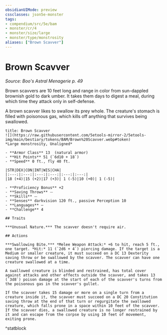 ```yaml
---
obsidianUIMode: preview
cssclasses: json5e-monster
tags:
- compendium/src/5e/bam
- monster/cr/4
- monster/size/large
- monster/type/monstrosity
aliases: ["Brown Scavver"]
---
```

# Brown Scavver
*Source: Boo's Astral Menagerie p. 49*  

Brown scavvers are 10 feet long and range in color from sun-dappled brownish gold to dark umber. It takes them days to digest a meal, during which time they attack only in self-defense.

A brown scavver likes to swallow its prey whole. The creature's stomach is filled with poisonous gas, which kills off anything that survives being swallowed.

```ad-statblock
title: Brown Scavver
![](https://raw.githubusercontent.com/5etools-mirror-2/5etools-img/main/bestiary/tokens/BAM/Brown%20Scavver.webp#token)
*Large monstrosity, Unaligned*

- **Armor Class** 13  (natural armor)
- **Hit Points** 51 (`6d10 + 18`)
- **Speed** 0 ft., fly 40 ft.

|STR|DEX|CON|INT|WIS|CHA|
|:---:|:---:|:---:|:---:|:---:|:---:|
|18 (+4)|15 (+2)|17 (+3)| 1 (-5)|10 (+0)| 1 (-5)|

- **Proficiency Bonus** +2
- **Saving Throws** ⏤
- **Skills** ⏤
- **Senses** darkvision 120 ft., passive Perception 10
- **Languages** —
- **Challenge** 4

## Traits

***Unusual Nature.*** The scavver doesn't require air.

## Actions

***Swallowing Bite.*** *Melee Weapon Attack:* +6 to hit, reach 5 ft., one target. *Hit:* 11 (`2d6 + 4`) piercing damage. If the target is a Medium or smaller creature, it must succeed on a DC 13 Dexterity saving throw or be swallowed by the scavver. The scavver can have one creature swallowed at a time.

A swallowed creature is blinded and restrained, has total cover against attacks and other effects outside the scavver, and takes 13 (`3d8`) poison damage at the start of each of the scavver's turns from the poisonous gas in the scavver's gullet.

If the scavver takes 15 damage or more on a single turn from a creature inside it, the scavver must succeed on a DC 20 Constitution saving throw at the end of that turn or regurgitate the swallowed creature, which falls prone in a space within 10 feet of the scavver. If the scavver dies, a swallowed creature is no longer restrained by it and can escape from the corpse by using 10 feet of movement, exiting prone.
```
^statblock